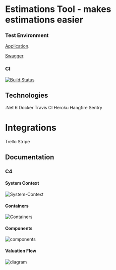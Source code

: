 # Estimations Tool - makes estimations easier
### Test Environment
[Application](https://estimation-tool-ui.herokuapp.com/). 

[Swagger](https://estimation-tool-kb.herokuapp.com/index.html)

### CI
[![Build Status](https://app.travis-ci.com/kamilbaczek/Estimation-Tool.svg?branch=develop)](https://app.travis-ci.com/kamilbaczek/Estimation-Tool)

## Technologies
.Net 6
Docker
Travis CI
Heroku
Hangfire
Sentry

# Integrations
Trello
Stripe

## Documentation
### C4

#### System Context
![System-Context](https://user-images.githubusercontent.com/74410956/130393977-412af919-f7aa-4e78-bbdb-de8218ac4e90.png)

#### Containers
![Containers](https://user-images.githubusercontent.com/74410956/130395295-3d48672c-5c84-4e55-8fbe-9cdbb327b5e6.png)

#### Components
![components](https://user-images.githubusercontent.com/74410956/130396746-40283672-decd-4ca8-a035-1c0ef6c6ae8e.png)

#### Valuation Flow

![diagram](https://user-images.githubusercontent.com/74410956/142997315-97c09d1f-cef3-416f-98bf-069b388ea019.png)
